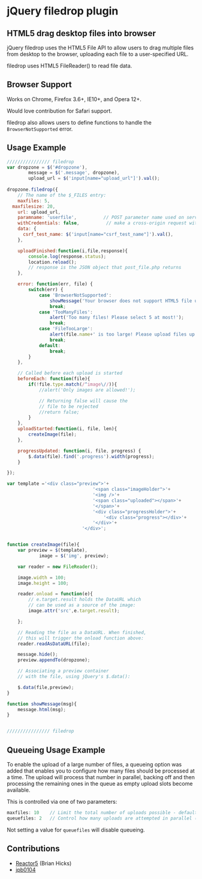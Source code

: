 jQuery filedrop plugin
======================

HTML5 drag desktop files into browser
-------------------------------------

jQuery filedrop uses the HTML5 File API to allow users
to drag multiple files from desktop to the browser, uploading
each file to a user-specified URL.

filedrop uses HTML5 FileReader() to read file data.

Browser Support
---------------
Works on Chrome, Firefox 3.6+, IE10+, and Opera 12+.

Would love contribution for Safari support.

filedrop also allows users to define functions to handle the `BrowserNotSupported` error.

Usage Example
---------------

```javascript
//////////////// filedrop
var dropzone = $('#dropzone'),
		message = $('.message', dropzone),
		upload_url = $('input[name="upload_url"]').val();
		
dropzone.filedrop({
	// The name of the $_FILES entry:
	maxfiles: 5,
  maxfilesize: 20,
	url: upload_url,
	paramname: 'userfile',          // POST parameter name used on serverside to reference file, can also be a function taking the filename and returning the paramname
	withCredentials: false,          // make a cross-origin request with cookies
	data: {
  	  csrf_test_name: $('input[name="csrf_test_name"]').val(),           // send POST variables
	},

	uploadFinished:function(i,file,response){
		console.log(response.status);
		location.reload();
		// response is the JSON object that post_file.php returns
	},

  	error: function(err, file) {
		switch(err) {
			case 'BrowserNotSupported':
				showMessage('Your browser does not support HTML5 file uploads!');
				break;
			case 'TooManyFiles':
				alert('Too many files! Please select 5 at most!');
				break;
			case 'FileTooLarge':
				alert(file.name+' is too large! Please upload files up to 2mb (configurable).');
				break;
			default:
				break;
		}
	},

	// Called before each upload is started
	beforeEach: function(file){
		if(!file.type.match(/^image\//)){
			//alert('Only images are allowed!');

			// Returning false will cause the
			// file to be rejected
			//return false;
		}
	},
	uploadStarted:function(i, file, len){
		createImage(file);
	},

	progressUpdated: function(i, file, progress) {
		$.data(file).find('.progress').width(progress);
	}

});

var template ='<div class="preview">'+
								'<span class="imageHolder">'+
								'<img />'+
								'<span class="uploaded"></span>'+
								'</span>'+
								'<div class="progressHolder">'+
									'<div class="progress"></div>'+
								'</div>'+
							'</div>'; 


function createImage(file){
	var preview = $(template), 
			image = $('img', preview);

	var reader = new FileReader();

	image.width = 100;
	image.height = 100;

	reader.onload = function(e){
		// e.target.result holds the DataURL which
		// can be used as a source of the image:
		image.attr('src',e.target.result);

	};

	// Reading the file as a DataURL. When finished,
	// this will trigger the onload function above:
	reader.readAsDataURL(file);

	message.hide();
	preview.appendTo(dropzone);

	// Associating a preview container
	// with the file, using jQuery's $.data():

	$.data(file,preview);
}

function showMessage(msg){
	message.html(msg);
}


//////////////// filedrop
```

Queueing Usage Example
----------------------

To enable the upload of a large number of files, a queueing option was added that enables you to configure how many files should be processed at a time.  The upload will process that number in parallel, backing off and then processing the remaining ones in the queue as empty upload slots become available.

This is controlled via one of two parameters:

```javascript
maxfiles: 10    // Limit the total number of uploads possible - default behaviour
queuefiles: 2   // Control how many uploads are attempted in parallel (ignores maxfiles setting)
```

Not setting a value for `queuefiles` will disable queueing.

Contributions
-------------

* [Reactor5](http://github.com/Reactor5/) (Brian Hicks)
* [jpb0104](http://github.com/jpb0104)
